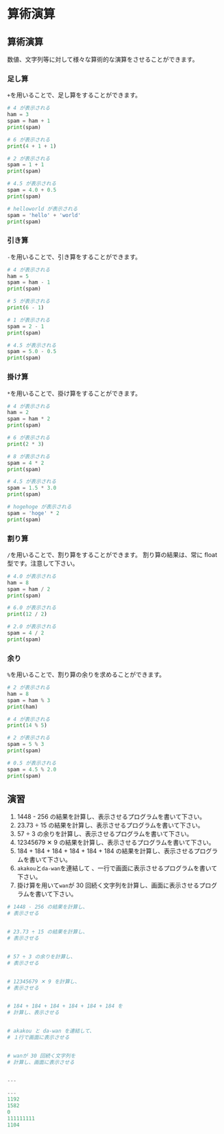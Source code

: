 # 算術演算

## 算術演算

数値、文字列等に対して様々な算術的な演算をさせることができます。

### 足し算

`+`を用いることで、足し算をすることができます。

```py
# 4 が表示される
ham = 3
spam = ham + 1
print(spam)

# 6 が表示される
print(4 + 1 + 1)

# 2 が表示される
spam = 1 + 1
print(spam)

# 4.5 が表示される
spam = 4.0 + 0.5
print(spam)

# helloworld が表示される
spam = 'hello' + 'world'
print(spam)
```

### 引き算

`-`を用いることで、引き算をすることができます。

```py
# 4 が表示される
ham = 5
spam = ham - 1
print(spam)

# 5 が表示される
print(6 - 1)

# 1 が表示される
spam = 2 - 1
print(spam)

# 4.5 が表示される
spam = 5.0 - 0.5
print(spam)
```

### 掛け算

`*`を用いることで、掛け算をすることができます。

```py
# 4 が表示される
ham = 2
spam = ham * 2
print(spam)

# 6 が表示される
print(2 * 3)

# 8 が表示される
spam = 4 * 2
print(spam)

# 4.5 が表示される
spam = 1.5 * 3.0
print(spam)

# hogehoge が表示される
spam = 'hoge' * 2
print(spam)
```

### 割り算

`/`を用いることで、割り算をすることができます。
割り算の結果は、常に float 型です。注意して下さい。

```py
# 4.0 が表示される
ham = 8
spam = ham / 2
print(spam)

# 6.0 が表示される
print(12 / 2)

# 2.0 が表示される
spam = 4 / 2
print(spam)
```

### 余り

`%`を用いることで、割り算の余りを求めることができます。

```py
# 2 が表示される
ham = 8
spam = ham % 3
print(ham)

# 4 が表示される
print(14 % 5)

# 2 が表示される
spam = 5 % 3
print(spam)

# 0.5 が表示される
spam = 4.5 % 2.0
print(spam)
```

## 演習

1. 1448 - 256 の結果を計算し、表示させるプログラムを書いて下さい。
2. 23.73 ÷ 15 の結果を計算し、表示させるプログラムを書いて下さい。
3. 57 ÷ 3 の余りを計算し、表示させるプログラムを書いて下さい。
4. 12345679 ✕ 9 の結果を計算し、表示させるプログラムを書いて下さい。
5. 184 + 184 + 184 + 184 + 184 + 184 の結果を計算し、表示させるプログラムを書いて下さい。
6. `akakou`と`da-wan`を連結して 、一行で画面に表示させるプログラムを書いて下さい。
7. 掛け算を用いて`wan`が 30 回続く文字列を計算し、画面に表示させるプログラムを書いて下さい。

```py
# 1448 - 256 の結果を計算し、
# 表示させる


# 23.73 ÷ 15 の結果を計算し、
# 表示させる


# 57 ÷ 3 の余りを計算し、
# 表示させる


# 12345679 ✕ 9 を計算し、
# 表示させる


# 184 + 184 + 184 + 184 + 184 + 184 を
# 計算し、表示させる


# akakou と da-wan を連結して、
# １行で画面に表示させる


# wanが 30 回続く文字列を
# 計算し、画面に表示させる


---

---
1192
1582
0
111111111
1104
```
